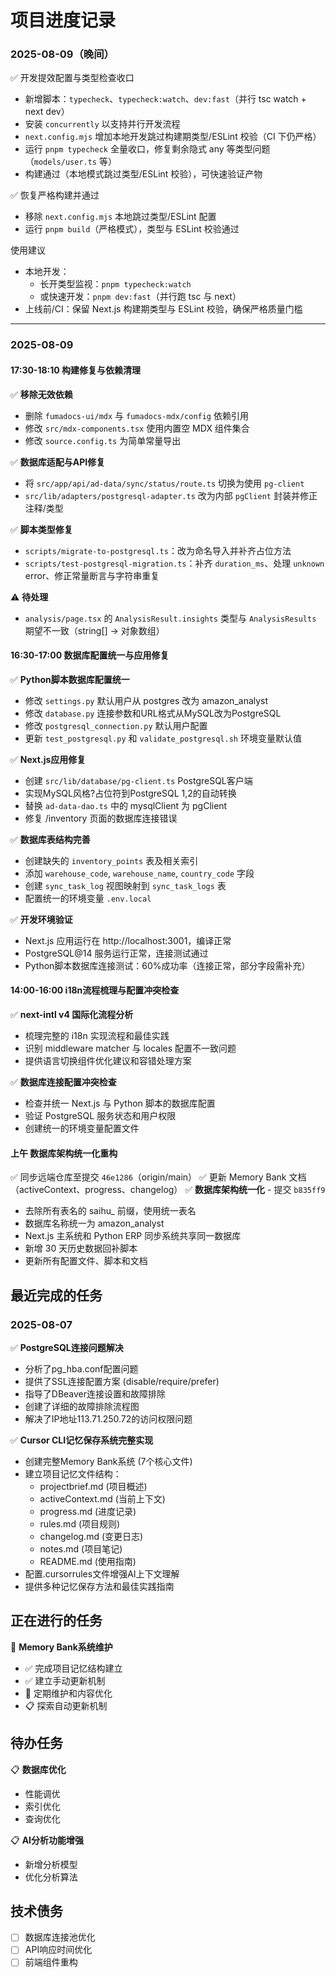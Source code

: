# 项目进度记录

### 2025-08-09（晚间）

✅ 开发提效配置与类型检查收口
- 新增脚本：`typecheck`、`typecheck:watch`、`dev:fast`（并行 tsc watch + next dev）
- 安装 `concurrently` 以支持并行开发流程
- `next.config.mjs` 增加本地开发跳过构建期类型/ESLint 校验（CI 下仍严格）
- 运行 `pnpm typecheck` 全量收口，修复剩余隐式 any 等类型问题（`models/user.ts` 等）
- 构建通过（本地模式跳过类型/ESLint 校验），可快速验证产物

✅ 恢复严格构建并通过
- 移除 `next.config.mjs` 本地跳过类型/ESLint 配置
- 运行 `pnpm build`（严格模式），类型与 ESLint 校验通过

使用建议
- 本地开发：
  - 长开类型监视：`pnpm typecheck:watch`
  - 或快速开发：`pnpm dev:fast`（并行跑 tsc 与 next）
- 上线前/CI：保留 Next.js 构建期类型与 ESLint 校验，确保严格质量门槛

---

### 2025-08-09

#### 17:30-18:10 构建修复与依赖清理
✅ **移除无效依赖**
- 删除 `fumadocs-ui/mdx` 与 `fumadocs-mdx/config` 依赖引用
- 修改 `src/mdx-components.tsx` 使用内置空 MDX 组件集合
- 修改 `source.config.ts` 为简单常量导出

✅ **数据库适配与API修复**
- 将 `src/app/api/ad-data/sync/status/route.ts` 切换为使用 `pg-client`
- `src/lib/adapters/postgresql-adapter.ts` 改为内部 `pgClient` 封装并修正注释/类型

✅ **脚本类型修复**
- `scripts/migrate-to-postgresql.ts`：改为命名导入并补齐占位方法
- `scripts/test-postgresql-migration.ts`：补齐 `duration_ms`、处理 `unknown` error、修正常量断言与字符串重复

⚠️ **待处理**
- `analysis/page.tsx` 的 `AnalysisResult.insights` 类型与 `AnalysisResults` 期望不一致（string[] → 对象数组）

#### 16:30-17:00 数据库配置统一与应用修复
✅ **Python脚本数据库配置统一**
- 修改 `settings.py` 默认用户从 postgres 改为 amazon_analyst
- 修改 `database.py` 连接参数和URL格式从MySQL改为PostgreSQL
- 修改 `postgresql_connection.py` 默认用户配置
- 更新 `test_postgresql.py` 和 `validate_postgresql.sh` 环境变量默认值

✅ **Next.js应用修复**
- 创建 `src/lib/database/pg-client.ts` PostgreSQL客户端
- 实现MySQL风格?占位符到PostgreSQL $1,$2的自动转换
- 替换 `ad-data-dao.ts` 中的 mysqlClient 为 pgClient
- 修复 /inventory 页面的数据库连接错误

✅ **数据库表结构完善**
- 创建缺失的 `inventory_points` 表及相关索引
- 添加 `warehouse_code`, `warehouse_name`, `country_code` 字段
- 创建 `sync_task_log` 视图映射到 `sync_task_logs` 表
- 配置统一的环境变量 `.env.local`

✅ **开发环境验证**
- Next.js 应用运行在 http://localhost:3001，编译正常
- PostgreSQL@14 服务运行正常，连接测试通过
- Python脚本数据库连接测试：60%成功率（连接正常，部分字段需补充）

#### 14:00-16:00 i18n流程梳理与配置冲突检查
✅ **next-intl v4 国际化流程分析**
- 梳理完整的 i18n 实现流程和最佳实践
- 识别 middleware matcher 与 locales 配置不一致问题
- 提供语言切换组件优化建议和容错处理方案

✅ **数据库连接配置冲突检查**
- 检查并统一 Next.js 与 Python 脚本的数据库配置
- 验证 PostgreSQL 服务状态和用户权限
- 创建统一的环境变量配置文件

#### 上午 数据库架构统一化重构
✅ 同步远端仓库至提交 `46e1286`（origin/main）
✅ 更新 Memory Bank 文档（activeContext、progress、changelog）
✅ **数据库架构统一化** - 提交 `b835ff9`
- 去除所有表名的 saihu_ 前缀，使用统一表名
- 数据库名称统一为 amazon_analyst
- Next.js 主系统和 Python ERP 同步系统共享同一数据库
- 新增 30 天历史数据回补脚本
- 更新所有配置文件、脚本和文档

## 最近完成的任务

### 2025-08-07
✅ **PostgreSQL连接问题解决**
- 分析了pg_hba.conf配置问题
- 提供了SSL连接配置方案 (disable/require/prefer)
- 指导了DBeaver连接设置和故障排除
- 创建了详细的故障排除流程图
- 解决了IP地址113.71.250.72的访问权限问题

✅ **Cursor CLI记忆保存系统完整实现**
- 创建完整Memory Bank系统 (7个核心文件)
- 建立项目记忆文件结构：
  - projectbrief.md (项目概述)
  - activeContext.md (当前上下文)
  - progress.md (进度记录)
  - rules.md (项目规则)
  - changelog.md (变更日志)
  - notes.md (项目笔记)
  - README.md (使用指南)
- 配置.cursorrules文件增强AI上下文理解
- 提供多种记忆保存方法和最佳实践指南

## 正在进行的任务
🔄 **Memory Bank系统维护**
- ✅ 完成项目记忆结构建立
- ✅ 建立手动更新机制
- 🔄 定期维护和内容优化
- 📋 探索自动更新机制

## 待办任务
📋 **数据库优化**
- 性能调优
- 索引优化
- 查询优化

📋 **AI分析功能增强**
- 新增分析模型
- 优化分析算法

## 技术债务
- [ ] 数据库连接池优化
- [ ] API响应时间优化
- [ ] 前端组件重构
